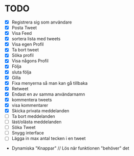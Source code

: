 # TODO 
- [x] Registrera sig som användare
- [x] Posta Tweet 
- [x] Visa Feed
- [x] sortera lista med tweets
- [x] Visa egen Profil
- [x] Ta bort tweet
- [x] Söka profil
- [x] Visa någons Profil
- [x] Följa
- [x] sluta följa
- [x] Gilla
- [x] Fixa menyerna så man kan gå tillbaka
- [x] Retweet
- [x] Endast en av samma användarnamn 
- [x] kommentera tweets
- [X] visa kommentarer
- [x] Skicka privata meddelanden
- [ ] Ta bort meddelanden 
- [ ] läst/olästa meddelanden
- [ ] Söka Tweet
- [ ] Snygg interface
- [ ] Lägga in max antal tecken i en tweet
- Dynamiska "Knappar" // Lös när funktionen "behöver" det